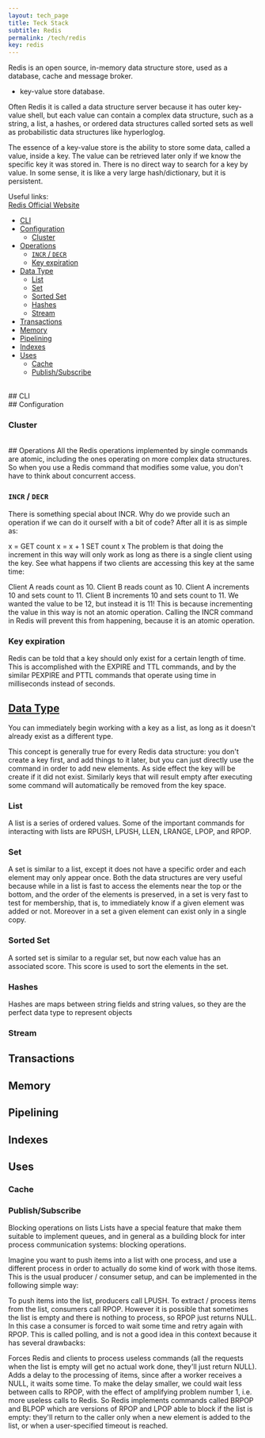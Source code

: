```yaml
---
layout: tech_page
title: Teck Stack
subtitle: Redis
permalink: /tech/redis
key: redis
---
```


<div class="row">
<div class="col-8" markdown="1">

Redis is an open source, in-memory data structure store, used as a database, 
cache and message broker.
- key-value store database.

Often Redis it is called a data structure server because it has outer key-value 
shell, but each value can contain a complex data structure, such as a string, a 
list, a hashes, or ordered data structures called sorted sets as well as 
probabilistic data structures like hyperloglog.

The essence of a key-value store is the ability to store some data, called a value, inside a key. The value can be retrieved later only if we know the specific key it was stored in. There is no direct way to search for a key by value. In some sense, it is like a very large hash/dictionary, but it is persistent.


Useful links: <br>
[Redis Official Website](https://redis.io/) <br>

</div>

<div class="col bg-light rounded py-4" markdown="1">

- [CLI](#cli)
- [Configuration](#configuration)
  - [Cluster](#cluster)
- [Operations](#operations)
  - [`INCR` / `DECR`](#incr--decr)
  - [Key expiration](#key-expiration)
- [Data Type](#data-type)
  - [List](#list)
  - [Set](#set)
  - [Sorted Set](#sorted-set)
  - [Hashes](#hashes)
  - [Stream](#stream)
- [Transactions](#transactions)
- [Memory](#memory)
- [Pipelining](#pipelining)
- [Indexes](#indexes)
- [Uses](#uses)
  - [Cache](#cache)
  - [Publish/Subscribe](#publishsubscribe)

</div>
</div>

<br>
## CLI

<br>
## Configuration

### Cluster

<br>
## Operations
All the Redis operations implemented by single commands are atomic, including the ones operating on more complex data structures. So when you use a Redis command that modifies some value, you don't have to think about concurrent access.


### `INCR` / `DECR`

There is something special about INCR. Why do we provide such an operation if we can do it ourself with a bit of code? After all it is as simple as:

x = GET count
x = x + 1
SET count x
The problem is that doing the increment in this way will only work as long as there is a single client using the key. See what happens if two clients are accessing this key at the same time:

Client A reads count as 10.
Client B reads count as 10.
Client A increments 10 and sets count to 11.
Client B increments 10 and sets count to 11.
We wanted the value to be 12, but instead it is 11! This is because incrementing the value in this way is not an atomic operation. Calling the INCR command in Redis will prevent this from happening, because it is an atomic operation.

### Key expiration
Redis can be told that a key should only exist for a certain length of time. This is accomplished with the EXPIRE and TTL commands, and by the similar PEXPIRE and PTTL commands that operate using time in milliseconds instead of seconds.

## [Data Type](https://redis.io/topics/data-types-intro)

You can immediately begin working with a key as a list, as long as it doesn't already exist as a different type.

This concept is generally true for every Redis data structure: you don't create a key first, and add things to it later, but you can just directly use the command in order to add new elements. As side effect the key will be create if it did not exist. Similarly keys that will result empty after executing some command will automatically be removed from the key space.

### List

A list is a series of ordered values. Some of the important commands for interacting with lists are RPUSH, LPUSH, LLEN, LRANGE, LPOP, and RPOP. 

### Set

A set is similar to a list, except it does not have a specific order and each element may only appear once. Both the data structures are very useful because while in a list is fast to access the elements near the top or the bottom, and the order of the elements is preserved, in a set is very fast to test for membership, that is, to immediately know if a given element was added or not. Moreover in a set a given element can exist only in a single copy.

### Sorted Set

A sorted set is similar to a regular set, but now each value has an associated score. This score is used to sort the elements in the set.

### Hashes

Hashes are maps between string fields and string values, so they are the perfect data type to represent objects

### Stream

## Transactions

## Memory

## Pipelining

## Indexes


## Uses

### Cache

### Publish/Subscribe

Blocking operations on lists
Lists have a special feature that make them suitable to implement queues, and in general as a building block for inter process communication systems: blocking operations.

Imagine you want to push items into a list with one process, and use a different process in order to actually do some kind of work with those items. This is the usual producer / consumer setup, and can be implemented in the following simple way:

To push items into the list, producers call LPUSH.
To extract / process items from the list, consumers call RPOP.
However it is possible that sometimes the list is empty and there is nothing to process, so RPOP just returns NULL. In this case a consumer is forced to wait some time and retry again with RPOP. This is called polling, and is not a good idea in this context because it has several drawbacks:

Forces Redis and clients to process useless commands (all the requests when the list is empty will get no actual work done, they'll just return NULL).
Adds a delay to the processing of items, since after a worker receives a NULL, it waits some time. To make the delay smaller, we could wait less between calls to RPOP, with the effect of amplifying problem number 1, i.e. more useless calls to Redis.
So Redis implements commands called BRPOP and BLPOP which are versions of RPOP and LPOP able to block if the list is empty: they'll return to the caller only when a new element is added to the list, or when a user-specified timeout is reached.